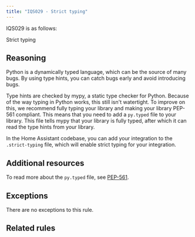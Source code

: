 ```yaml
---
title: "IQS029 - Strict typing"
---
```


IQS029 is as follows:

Strict typing

## Reasoning

Python is a dynamically typed language, which can be the source of many bugs.
By using type hints, you can catch bugs early and avoid introducing bugs.

Type hints are checked by mypy, a static type checker for Python.
Because of the way typing in Python works, this still isn't watertight.
To improve on this, we recommend fully typing your library and making your library PEP-561 compliant.
This means that you need to add a `py.typed` file to your library.
This file tells mypy that your library is fully typed, after which it can read the type hints from your library.

In the Home Assistant codebase, you can add your integration to the `.strict-typing` file, which will enable strict typing for your integration.

## Additional resources

To read more about the `py.typed` file, see [PEP-561](https://peps.python.org/pep-0561/).

## Exceptions

There are no exceptions to this rule.

## Related rules

